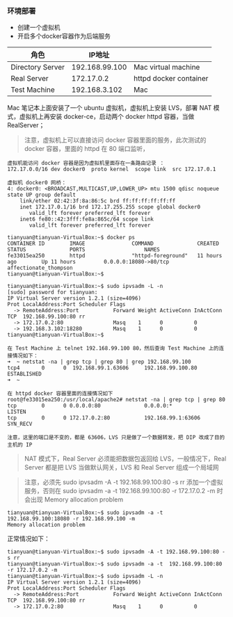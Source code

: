 ### 环境部署

* 创建一个虚拟机
* 开启多个docker容器作为后端服务



| 角色               | IP地址           |                        |
| ---------------- | -------------- | ---------------------- |
| Directory Server | 192.168.99.100 | Mac virtual machine    |
| Real Server      | 172.17.0.2     | httpd docker container |
| Test Machine     | 192.168.3.102  | Mac                    |



Mac 笔记本上面安装了一个 ubuntu 虚拟机，虚拟机上安装 LVS，部署 NAT 模式，虚拟机上再安装 docker-ce，启动两个 docker httpd 容器，当做 RealServer；

> 注意，虚拟机上可以直接访问 docker 容器里面的服务，此次测试的 docker 容器，里面的 httpd 在 80 端口监听，

```
虚拟机能访问 docker 容器是因为虚拟机里面存在一条路由记录 ： 
172.17.0.0/16 dev docker0  proto kernel  scope link  src 172.17.0.1

虚拟机 docker0 网桥：
4: docker0: <BROADCAST,MULTICAST,UP,LOWER_UP> mtu 1500 qdisc noqueue state UP group default
    link/ether 02:42:3f:8a:86:5c brd ff:ff:ff:ff:ff:ff
    inet 172.17.0.1/16 brd 172.17.255.255 scope global docker0
       valid_lft forever preferred_lft forever
    inet6 fe80::42:3fff:fe8a:865c/64 scope link
       valid_lft forever preferred_lft forever
```



```
tianyuan@tianyuan-VirtualBox:~$ docker ps
CONTAINER ID        IMAGE               COMMAND              CREATED             STATUS              PORTS                   NAMES
fe33015ea250        httpd               "httpd-foreground"   11 hours ago        Up 11 hours         0.0.0.0:18080->80/tcp   affectionate_thompson
tianyuan@tianyuan-VirtualBox:~$
```





```
tianyuan@tianyuan-VirtualBox:~$ sudo ipvsadm -L -n
[sudo] password for tianyuan:
IP Virtual Server version 1.2.1 (size=4096)
Prot LocalAddress:Port Scheduler Flags
  -> RemoteAddress:Port           Forward Weight ActiveConn InActConn
TCP  192.168.99.100:80 rr
  -> 172.17.0.2:80                Masq    1      0          0
  -> 192.168.3.102:18280          Masq    1      0          0
tianyuan@tianyuan-VirtualBox:~$
```

```
在 Test Machine 上 telnet 192.168.99.100 80，然后查询 Test Machine 上的连接情况如下：
➜  ~ netstat -na | grep tcp | grep 80 | grep 192.168.99.100
tcp4       0      0  192.168.99.1.63606     192.168.99.100.80      ESTABLISHED
➜  ~

在 httpd docker 容器里面的连接情况如下
root@fe33015ea250:/usr/local/apache2# netstat -na | grep tcp | grep 80
tcp        0      0 0.0.0.0:80              0.0.0.0:*               LISTEN
tcp        0      0 172.17.0.2:80           192.168.99.1:63606      SYN_RECV

注意，这里的端口是不变的，都是 63606，LVS 只是做了一个数据转发，把 DIP 改成了目的主机的 IP
```

> NAT 模式下，Real Server 必须能把数据包返回给 LVS，一般情况下，Real Server 都是把 LVS 当做默认网关，LVS 和 Real Server 组成一个局域网



> 注意，必须先 sudo ipvsadm -A -t 192.168.99.100:80 -s rr 添加一个虚拟服务，否则在 sudo ipvsadm -a -t  192.168.99.100:80 -r 172.17.0.2 -m 时会出现
> Memory allocation problem



```
tianyuan@tianyuan-VirtualBox:~$ sudo ipvsadm -a -t  192.168.99.100:18080 -r 192.168.99.100 -m
Memory allocation problem
```

正常情况如下：

```
tianyuan@tianyuan-VirtualBox:~$ sudo ipvsadm -A -t 192.168.99.100:80 -s rr
tianyuan@tianyuan-VirtualBox:~$ sudo ipvsadm -a -t  192.168.99.100:80 -r 172.17.0.2 -m
tianyuan@tianyuan-VirtualBox:~$ sudo ipvsadm -L -n
IP Virtual Server version 1.2.1 (size=4096)
Prot LocalAddress:Port Scheduler Flags
  -> RemoteAddress:Port           Forward Weight ActiveConn InActConn
TCP  192.168.99.100:80 rr
  -> 172.17.0.2:80                Masq    1      0          0 
```

